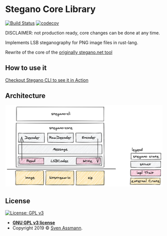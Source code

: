 # Stegano Core Library

[![Build Status](https://travis-ci.org/steganogram/stegano-rs.svg?branch=main)](https://travis-ci.org/steganogram/stegano-rs)
[![codecov](https://codecov.io/gh/steganogram/stegano-rs/branch/main/graph/badge.svg)](https://codecov.io/gh/steganogram/stegano-rs)

DISCLAIMER: not production ready, core changes can be done at any time.

Implements LSB steganography for PNG image files in rust-lang.

Rewrite of the core of the [originally stegano.net tool][1]

## How to use it

[Checkout Stegano CLI to see it in Action][3]

## Architecture

![architecture overview](docs/architecture-overview.png)

## License

[![License: GPL v3](https://img.shields.io/badge/License-GPLv3-blue.svg)](https://www.gnu.org/licenses/gpl-3.0)

  - **[GNU GPL v3 license](https://www.gnu.org/licenses/gpl-3.0)**
  - Copyright 2019 © [Sven Assmann][2].

[1]: http://www.stegano.org
[2]: https://www.d34dl0ck.me
[3]: https://github.com/steganogram/cli.stegano.org